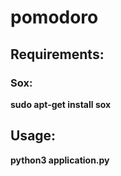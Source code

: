 # pomodoro

## Requirements:
### Sox:
**sudo apt-get install sox**
    
## Usage:
**python3 application.py**